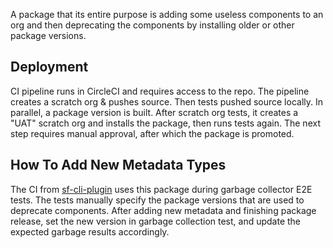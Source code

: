 A package that its entire purpose is adding some useless components to an org and then deprecating the components by installing older or other package versions.

## Deployment

CI pipeline runs in CircleCI and requires access to the repo. The pipeline creates a scratch org & pushes source. Then tests pushed source locally. In parallel, a package version is built. After scratch org tests, it creates a "UAT" scratch org and installs the package, then runs tests again. The next step requires manual approval, after which the package is promoted.

## How To Add New Metadata Types

The CI from [sf-cli-plugin](https://github.com/j-schreiber/js-sf-cli-plugin) uses this package during garbage collector E2E tests.
The tests manually specify the package versions that are used to deprecate components. After adding new metadata and finishing package release, set the new version in garbage collection test, and update the expected garbage results accordingly.
